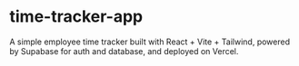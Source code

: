 # time-tracker-app
A simple employee time tracker built with React + Vite + Tailwind, powered by Supabase for auth and database, and deployed on Vercel.
